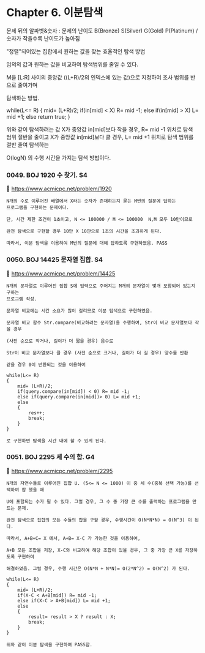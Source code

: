 # Chapter 6. 이분탐색 
문제 뒤의 알파벳&숫자 : 문제의 난이도 B(Bronze) S(Silver) G(Gold) P(Platinum) / 숫자가 작을수록 난이도가 높아짐

"정렬"되어있는 집합에서 원하는 값을 찾는 효율적인 탐색 방법

임의의 값과 원하는 값을 비교하여 탐색범위를 줄일 수 있다.

M을 [L:R] 사이의 중앙값 ((L+R)/2의 인덱스에 있는 값)으로 지정하여 조사 범위를 반으로 줄여가며

탐색하는 방법.

while(L<= R)
{
	mid= (L+R)/2;
	if(in[mid] < X) R= mid -1;
	else if(in[mid] > X) L= mid +1;
	else return true;
}

위와 같이 탐색하려는 값 X가 중앙값 in[mid]보다 작을 경우, R= mid -1 위치로 탐색 범위 절반을 줄이고
X가 중앙값 in[mid]보다 클 경우, L= mid +1 위치로 탐색 범위를 절반 줄여 탐색하는 

O(logN) 의 수행 시간을 가지는 탐색 방법이다.

### 0049. BOJ 1920 수 찾기. S4
:page_with_curl: https://www.acmicpc.net/problem/1920

```
N개의 수로 이루어진 배열에서 X라는 숫자가 존재하는지 묻는 M번의 질문에 답하는
프로그램을 구현하는 문제이다.

단, 시간 제한 조건이 1초이고, N <= 100000 / M <= 100000  N,M 모두 10만이므로

완전 탐색으로 구현할 경우 10만 X 10만으로 1초의 시간을 초과하게 된다.

따라서, 이분 탐색을 이용하여 M번의 질문에 대해 답하도록 구현하였음. PASS

```

### 0050. BOJ 14425 문자열 집합. S4
:page_with_curl: https://www.acmicpc.net/problem/14425

```
N개의 문자열로 이루어진 집합 S에 입력으로 주어지는 M개의 문자열이 몇개 포함되어 있는지 구하는 
프로그램 작성.

문자열 비교에는 시간 소요가 많이 걸리므로 이분 탐색으로 구현하였음.

문자열 비교 함수 Str.compare(비교하려는 문자열)을 수행하여, Str이 비교 문자열보다 작을 경우

(사전 순으로 작거나, 길이가 더 짧을 경우) 음수로

Str이 비교 문자열보다 클 경우 (사전 순으로 크거나, 길이가 더 길 경우) 양수를 반환

같을 경우 0이 반환되는 것을 이용하여

while(L<= R)
{
	mid= (L+R)/2;
	if(query.compare(in[mid]) < 0) R= mid -1;
	else if(query.compare(in[mid])> 0) L= mid +1;
	else 
	{
		res++;
		break;
	}
}

로 구현하면 탐색을 시간 내에 할 수 있게 된다.

```

### 0051. BOJ 2295 세 수의 합. G4
:page_with_curl: https://www.acmicpc.net/problem/2295

```
N개의 자연수들로 이루어진 집합 U. (5<= N <= 1000) 이 중 세 수(중복 선택 가능)를 선택하여 합 했을 때

U에 포함되는 수가 될 수 있다. 그럴 경우, 그 수 중 가장 큰 수를 출력하는 프로그램을 만드는 문제.

완전 탐색으로 집합의 모든 수들의 합을 구할 경우, 수행시간이 O(N*N*N) = O(N^3) 이 된다.

따라서, A+B+C= X 에서, A+B= X-C 가 가능한 것을 이용하여,

A+B 모든 조합을 저장, X-C와 비교하여 해당 조합이 있을 경우, 그 중 가장 큰 X를 저장하도록 구현하여 

해결하였음. 그럴 경우, 수행 시간은 O(N*N + N*N)= O(2*N^2) = O(N^2) 가 된다.

while(L<= R)
{
	mid= (L+R)/2;
	if(X-C < A+B[mid]) R= mid -1;
	else if(X-C > A+B[mid]) L= mid +1;
	else
	{
		result= result > X ? result : X;
		break;
	}
}

위와 같이 이분 탐색을 구현하여 PASS함.

```